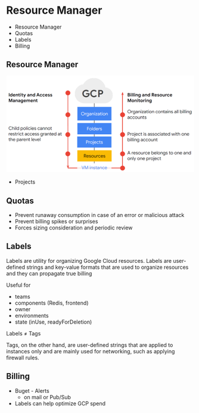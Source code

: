 # Resource Manager

- Resource Manager
- Quotas
- Labels
- Billing

## Resource Manager
![](media/rm_order.png)
- Projects 
## Quotas
- Prevent runaway consumption in case of an error or malicious attack
- Prevent billing spikes or surprises
- Forces sizing consideration and periodic review

## Labels
Labels are utility for organizing Google Cloud resources.
Labels are user-defined strings and key-value formats that are used to organize resources and they can propagate true billing

Useful for
- teams
- components (Redis, frontend)
- owner
- environments
- state (inUse, readyForDeletion)

Labels ≠ Tags

Tags, on the other hand, are user-defined strings that are applied to instances only and are mainly used for networking, such as applying firewall rules.


## Billing
- Buget - Alerts
    - on mail or Pub/Sub
- Labels can help optimize GCP spend


